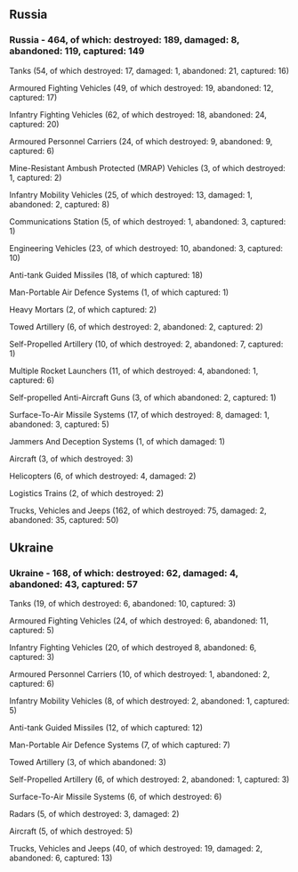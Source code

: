 
 
 ## Russia
 
 ### Russia - 464, of which: destroyed: 189, damaged: 8, abandoned: 119, captured: 149

 

 

 Tanks (54, of which destroyed: 17, damaged: 1, abandoned: 21, captured: 16)

 Armoured Fighting Vehicles (49, of which destroyed: 19, abandoned: 12, captured: 17)

 Infantry Fighting Vehicles (62, of which destroyed: 18, abandoned: 24, captured: 20)

 Armoured Personnel Carriers (24, of which destroyed: 9, abandoned: 9, captured: 6)

 Mine-Resistant Ambush Protected (MRAP) Vehicles (3, of which destroyed: 1, captured: 2)

 Infantry Mobility Vehicles (25, of which destroyed: 13, damaged: 1, abandoned: 2, captured: 8)

 Communications Station (5, of which destroyed: 1, abandoned: 3, captured: 1)

 Engineering Vehicles (23, of which destroyed: 10, abandoned: 3, captured: 10)

 Anti-tank Guided Missiles (18, of which captured: 18)

 Man-Portable Air Defence Systems (1, of which captured: 1)

 Heavy Mortars (2, of which captured: 2)

 Towed Artillery (6, of which destroyed: 2, abandoned: 2, captured: 2)

 Self-Propelled Artillery (10, of which destroyed: 2, abandoned: 7, captured: 1)

 Multiple Rocket Launchers (11, of which destroyed: 4, abandoned: 1, captured: 6)

 Self-propelled Anti-Aircraft Guns (3, of which abandoned: 2, captured: 1)

 Surface-To-Air Missile Systems (17, of which destroyed: 8, damaged: 1, abandoned: 3, captured: 5)

 Jammers And Deception Systems (1, of which damaged: 1)

 Aircraft (3, of which destroyed: 3)

 Helicopters (6, of which destroyed: 4, damaged: 2)

 Logistics Trains (2, of which destroyed: 2)

 Trucks, Vehicles and Jeeps (162, of which destroyed: 75, damaged: 2, abandoned: 35, captured: 50)

 
 
 ## Ukraine
 
 ### Ukraine - 168, of which: destroyed: 62, damaged: 4, abandoned: 43, captured: 57

 

 

 Tanks (19, of which destroyed: 6, abandoned: 10, captured: 3)

 Armoured Fighting Vehicles (24, of which destroyed: 6, abandoned: 11, captured: 5)

 Infantry Fighting Vehicles (20, of which destroyed 8, abandoned: 6, captured: 3)

 Armoured Personnel Carriers (10, of which destroyed: 1, abandoned: 2, captured: 6)

 Infantry Mobility Vehicles (8, of which destroyed: 2, abandoned: 1, captured: 5)

 Anti-tank Guided Missiles (12, of which captured: 12)

 Man-Portable Air Defence Systems (7, of which captured: 7)

 Towed Artillery (3, of which abandoned: 3)

 Self-Propelled Artillery (6, of which destroyed: 2, abandoned: 1, captured: 3)

 Surface-To-Air Missile Systems (6, of which destroyed: 6)

 

 

 Radars (5, of which destroyed: 3, damaged: 2)

 Aircraft (5, of which destroyed: 5)

 Trucks, Vehicles and Jeeps (40, of which destroyed: 19, damaged: 2, abandoned: 6, captured: 13)

